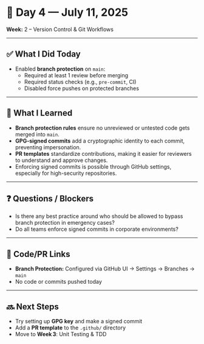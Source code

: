 # 📅 Day 4 — July 11, 2025  
**Week:** 2 – Version Control & Git Workflows

---

## ✅ What I Did Today

- Enabled **branch protection** on `main`:
  - Required at least 1 review before merging  
  - Required status checks (e.g., `pre-commit`, CI)  
  - Disabled force pushes on protected branches

---

## 🧠 What I Learned

- **Branch protection rules** ensure no unreviewed or untested code gets merged into `main`.  
- **GPG-signed commits** add a cryptographic identity to each commit, preventing impersonation.  
- **PR templates** standardize contributions, making it easier for reviewers to understand and approve changes.  
- Enforcing signed commits is possible through GitHub settings, especially for high-security repositories.

---

## ❓ Questions / Blockers

- Is there any best practice around who should be allowed to bypass branch protection in emergency cases?
- Do all teams enforce signed commits in corporate environments?

---

## 🔧 Code/PR Links

- **Branch Protection:** Configured via GitHub UI → Settings → Branches → `main`
- No code or commits pushed today

---

## 🔜 Next Steps

- Try setting up **GPG key** and make a signed commit  
- Add a **PR template** to the `.github/` directory  
- Move to **Week 3**: Unit Testing & TDD
